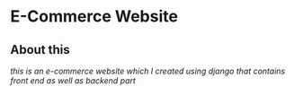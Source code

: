 # E-Commerce Website
## About this
_this is an e-commerce website which I created using django that contains front end as well as backend part_
